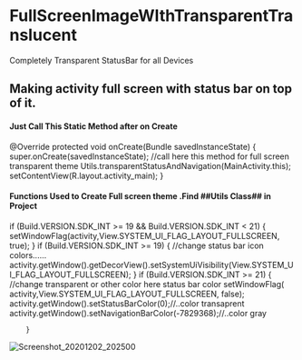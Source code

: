 # FullScreenImageWIthTransparentTranslucent
  Completely Transparent StatusBar for all Devices
## Making activity full screen with status bar on top of it.


#### Just Call This Static Method after on Create 


  @Override
   protected void onCreate(Bundle savedInstanceState) {
       super.onCreate(savedInstanceState);
        //call here this method for full screen transparent theme
       Utils.transparentStatusAndNavigation(MainActivity.this);
        setContentView(R.layout.activity_main);
   }
    
    
   

#### Functions Used to Create Full screen theme .Find ##Utils Class## in Project 
 
 
if (Build.VERSION.SDK_INT >= 19 && Build.VERSION.SDK_INT < 21) {
          setWindowFlag(activity,View.SYSTEM_UI_FLAG_LAYOUT_FULLSCREEN, true);
     }
      if (Build.VERSION.SDK_INT >= 19) {
            //change status bar icon colors......
        activity.getWindow().getDecorView().setSystemUiVisibility(View.SYSTEM_UI_FLAG_LAYOUT_FULLSCREEN);
      }
     if (Build.VERSION.SDK_INT >= 21) {
            //change transparent or other color here status  bar color
            setWindowFlag(   activity,View.SYSTEM_UI_FLAG_LAYOUT_FULLSCREEN, false);
            activity.getWindow().setStatusBarColor(0);//..color transaprent
          activity.getWindow().setNavigationBarColor(-7829368);//..color gray 

        }

![Screenshot_20201202_202500](https://user-images.githubusercontent.com/33365906/100893654-98285c80-34e1-11eb-8cfc-4d2f8fba35c8.jpg)

